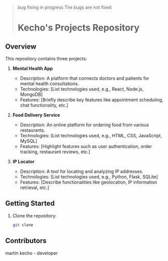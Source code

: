 > bug fixing in progress
> The bugs are not fixed
> # Kecho's Projects Repository

## Overview

This repository contains three projects:

1. **Mental Health App**
   - Description: A platform that connects doctors and patients for mental health consultations.
   - Technologies: [List technologies used, e.g., React, Node.js, MongoDB]
   - Features: [Briefly describe key features like appointment scheduling, chat functionality, etc.]

2. **Food Delivery Service**
   - Description: An online platform for ordering food from various restaurants.
   - Technologies: [List technologies used, e.g., HTML, CSS, JavaScript, MySQL]
   - Features: [Highlight features such as user authentication, order tracking, restaurant reviews, etc.]

3. **IP Locator**
   - Description: A tool for locating and analyzing IP addresses.
   - Technologies: [List technologies used, e.g., Python, Flask, SQLite]
   - Features: [Describe functionalities like geolocation, IP information retrieval, etc.]

## Getting Started

1. Clone the repository:

   ```bash
   git clone
## Contributors 

   martin kecho - developer 
   


